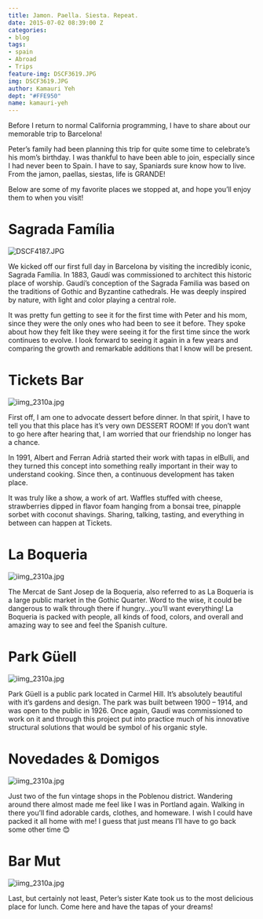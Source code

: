 ```yaml
---
title: Jamon. Paella. Siesta. Repeat.
date: 2015-07-02 08:39:00 Z
categories:
- blog
tags:
- spain
- Abroad
- Trips
feature-img: DSCF3619.JPG
img: DSCF3619.JPG
author: Kamauri Yeh
dept: "#FFE950"
name: kamauri-yeh
---
```


Before I return to normal California programming, I have to share about our memorable trip to Barcelona!

Peter’s family had been planning this trip for quite some time to celebrate’s his mom’s birthday. I was thankful to have been able to join, especially since I had never been to Spain. I have to say, Spaniards sure know how to live. From the jamon, paellas, siestas, life is GRANDE!

Below are some of my favorite places we stopped at, and hope you’ll enjoy them to when you visit!

# Sagrada Família

![DSCF4187.JPG](/uploads/DSCF3563.JPG)

We kicked off our first full day in Barcelona by visiting the incredibly iconic,  Sagrada Família. In 1883, Gaudí was commissioned to architect this historic place of worship. Gaudí’s conception of the Sagrada Familia was based on the traditions of Gothic and Byzantine cathedrals. He was deeply inspired by nature, with light and color playing a central role.

It was pretty fun getting to see it for the first time with Peter and his mom, since they were the only ones who had been to see it before. They spoke about how they felt like they were seeing it for the first time since the work continues to evolve. I look forward to seeing it again in a few years and comparing the growth and remarkable additions that I know will be present.

# Tickets Bar

![iimg_2310a.jpg](/uploads/img_2310a.jpg)

First off, I am one to advocate dessert before dinner. In that spirit, I have to tell you that this place has it’s very own DESSERT ROOM! If you don’t want to go here after hearing that, I am worried that our friendship no longer has a chance.

In 1991, Albert and Ferran Adrià started their work with tapas in elBulli, and they turned this concept into something really important in their way to understand cooking. Since then, a continuous development has taken place.

It was truly like a show, a work of art. Waffles stuffed with cheese, strawberries dipped in flavor foam hanging from a bonsai tree, pinapple sorbet with coconut shavings. Sharing, talking, tasting, and everything in between can  happen at Tickets.

# La Boqueria

![iimg_2310a.jpg](/uploads/img_2066.jpg)

The Mercat de Sant Josep de la Boqueria, also referred to as La Boqueria is a large public market in the Gothic Quarter. Word to the wise, it could be dangerous to walk through there if hungry…you’ll want everything! La Boqueria is packed with people, all kinds of food, colors, and overall and amazing way to see and feel the Spanish culture.

# Park Güell

![iimg_2310a.jpg](/uploads/img_2223.jpg)

Park Güell is a public park located in Carmel Hill. It’s absolutely beautiful with it’s gardens and design. The park was built between 1900 – 1914, and was open to the public in 1926. Once again, Gaudí was commissioned to work on it and through this project put into practice much of his innovative structural solutions that would be symbol of his organic style.

# Novedades & Domigos

![iimg_2310a.jpg](/uploads/img_2107.jpg)

Just two of the fun vintage shops in the Poblenou district. Wandering around there almost made me feel like I was in Portland again. Walking in there you’ll find adorable cards, clothes, and homeware. I wish I could have packed it all home with me! I guess that just means I’ll have to go back some other time 😊

# Bar Mut

![iimg_2310a.jpg](/uploads/img_2033.jpg)

Last, but certainly not least, Peter’s sister Kate took us to the most delicious place for lunch. Come here and have the tapas of your dreams!
